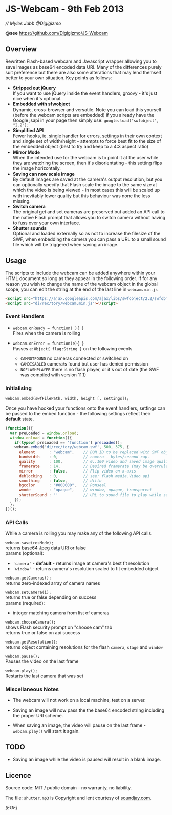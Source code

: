 # JS-Webcam - 9th Feb 2013
*// Myles Jubb @Digigizmo*

**@see** https://github.com/Digigizmo/JS-Webcam

## Overview

Rewritten Flash-based webcam and Javascript wrapper allowing you to save images as base64 encoded data URI.  Many of the differences purely suit preference but there are also some alterations that may lend themself better to your own situation.  Key points as follows:

* **Stripped out jQuery**  
If you want to use jQuery inside the event handlers, groovy - it's just nice when it's optional.
* **Embedded with sfwobject**  
Dynamic, cross-browser and versatile.  Note you can load this yourself (before the webcam scripts are embedded) if you already have the Google jsapi in your page then simply use: `google.load("swfobject", "2.2");` 
* **Simplified API**  
Fewer hooks, ie. single handler for errors, settings in their own context and single set of width/height - attempts to force best fit to the size of the embedded object (best to try and keep to a 4:3 aspect ratio)
* **Mirror Mode**  
When the intended use for the webcam is to point it at the user while they are watching the screen, then it's disorientating - this setting flips the image horizontally.
* **Saving can now scale image**  
By default images are saved at the camera's output resolution, but you can optionally specify that Flash scale the image to the same size at which the video is being viewed - in most cases this will be scaled up with inevitably lower quality but this behaviour was none the less missing.
* **Switch camera**  
The original get and set cameras are preserved but added an API call to the native Flash prompt that allows you to switch camera without having to fuss over your own interface.
* **Shutter sounds**  
Optional and loaded externally so as not to increase the filesize of the SWF, when embedding the camera you can pass a URL to a small sound file which will be triggered when saving an image.


## Usage

The scripts to include the webcam can be added anywhere within your HTML document so long as they appear in the following order.  If for any reason you wish to change the name of the webcam object in the global scope, you can edit the string at the end of the last line in `webcam.min.js` 

```html
<script src="https://ajax.googleapis.com/ajax/libs/swfobject/2.2/swfobject.js"></script>
<script src="di/rec/tory/webcam.min.js"></script>
```

### Event Handlers

* `webcam.onReady = function( ){ }`  
Fires when the camera is rolling

* `webcam.onError = function(e){ }`  
Passes `e:Object{ flag:String }` on the following events
  -  `CAMNOTFOUND` no cameras connected or switched on
  -  `CAMDISABLED` camera/s found but user has denied permission
  -  `NOFLASHPLAYER` there is no flash player, or it's out of date (the SWF was compiled with version 11.1)


### Initialising

`webcam.embed(swfFilePath, width, height [, settings]);`

Once you have hooked your functions onto the event handlers, settings can be passed to the embed function - the following settings reflect their **default** state.

```javascript
(function(){ 
  var preLoaded = window.onload;
  window.onload = function(){
    if(typeof preLoaded == 'function') preLoaded();
    webcam.embed('di/rec/tory/webcam.swf', 500, 375, {
      element      : "webcam",    // DOM ID to be replaced with SWF object
      bandwidth    : 0,           // camera - bytes/second cap.
      quality      : 100,         // 0..100 video and saved image quality
      framerate    : 14,          // Desired framerate (may be overruled)
      mirror       : false,       // Flip video on x-axis
      deblocking   : 0,           // see: flash.media.Video api
      smoothing    : false,       // ditto
      bgcolor      : "#000000",   // Ronseal
      wmode        : "opaque",    // window, opaque, transparent
      shutterSound : ''           // URL to sound file to play while saving
    });
  };
})();
```

### API Calls

While a camera is rolling you may make any of the following API calls.

`webcam.save(resMode);`  
returns base64 Jpeg data URI or false  
params (optional):
* `'camera'` - **default** - returns image at camera's best fit resolution
* `'window'` - returns camera's resolution scaled to fit embedded object


`webcam.getCameras();`  
returns zero-indexed array of camera names  


`webcam.setCamera(i);`  
returns true or false depending on success  
params (required):
* integer matching camera from list of cameras


`webcam.chooseCamera();`  
shows Flash security prompt on "choose cam" tab  
returns true or false on api success


`webcam.getResolution();`  
returns object containing resolutions for the flash `camera`, `stage` and `window`


`webcam.pause();`  
Pauses the video on the last frame


`webcam.play();`  
Restarts the last camera that was set


### Miscellaneous Notes

* The webcam will not work on a local machine, test on a server.

* Saving an image will now pass the the base64 encoded string including the proper URI scheme.

* When saving an image, the video will pause on the last frame - `webcam.play()` will start it again.



## TODO

* Saving an image while the video is paused will result in a blank image.


## Licence

Source code: MIT / public domain - no warranty, no liability.

The file: `shutter.mp3` is Copyright and lent courtesy of [soundjay.com](http://www.soundjay.com).





*[EOF]*
